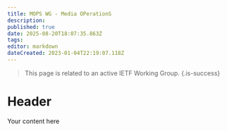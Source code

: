 ```yaml
---
title: MOPS WG - Media OPerationS
description: 
published: true
date: 2025-08-20T18:07:35.863Z
tags: 
editor: markdown
dateCreated: 2023-01-04T22:19:07.118Z
---
```


> This page is related to an active IETF Working Group.
{.is-success}

# Header
Your content here